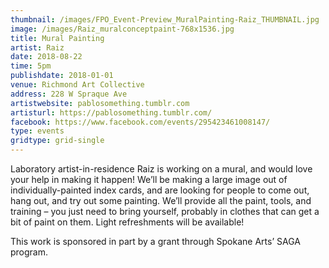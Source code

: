 ```yaml
---
thumbnail: /images/FPO_Event-Preview_MuralPainting-Raiz_THUMBNAIL.jpg
image: /images/Raiz_muralconceptpaint-768x1536.jpg
title: Mural Painting
artist: Raiz
date: 2018-08-22
time: 5pm
publishdate: 2018-01-01
venue: Richmond Art Collective
address: 228 W Spraque Ave
artistwebsite: pablosomething.tumblr.com
artisturl: https://pablosomething.tumblr.com/
facebook: https://www.facebook.com/events/295423461008147/
type: events
gridtype: grid-single
---
```

Laboratory artist-in-residence Raiz is working on a mural, and would love your help in making it happen! We’ll be making a large image out of individually-painted index cards, and are looking for people to come out, hang out, and try out some painting. We’ll provide all the paint, tools, and training – you just need to bring yourself, probably in clothes that can get a bit of paint on them. Light refreshments will be available!

This work is sponsored in part by a grant through Spokane Arts’ SAGA program.
